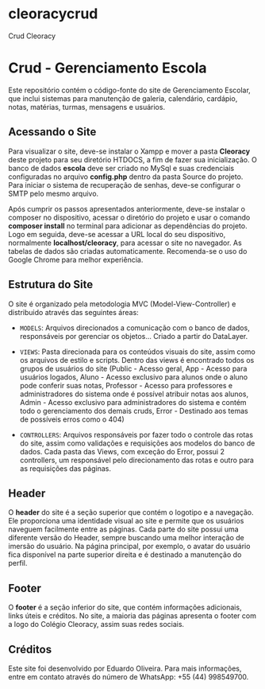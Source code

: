 # cleoracycrud
Crud Cleoracy

# Crud - Gerenciamento Escola

Este repositório contém o código-fonte do site de Gerenciamento Escolar, que inclui sistemas para manutenção de galeria, calendário, cardápio, notas, matérias, turmas, mensagens e usuários.

## Acessando o Site

Para visualizar o site, deve-se instalar o Xampp e  mover a pasta **Cleoracy** deste projeto para seu diretório HTDOCS, a fim de fazer sua inicialização. O banco de dados **escola** deve ser criado no MySql e suas credenciais configuradas no arquivo **config.php** dentro da pasta Source do projeto. Para iniciar o sistema de recuperação de senhas, deve-se configurar o SMTP pelo mesmo arquivo.

Após cumprir os passos apresentados anteriormente, deve-se instalar o composer no dispositivo, acessar o diretório do projeto e usar o comando **composer install** no terminal para adicionar as dependências do projeto. Logo em seguida, deve-se acessar a URL local do seu dispositivo, normalmente **localhost/cleoracy**, para acessar o site no navegador. As tabelas de dados são criadas automaticamente. Recomenda-se o uso do Google Chrome para melhor experiência.

## Estrutura do Site

O site é organizado pela metodologia MVC (Model-View-Controller) e distribuido através das seguintes áreas:

- `MODELS`: Arquivos direcionados a comunicação com o banco de dados, responsáveis por gerenciar os objetos... Criado a partir do DataLayer.

- `VIEWS`: Pasta direcionada para os conteúdos visuais do site, assim como os arquivos de estilo e scripts. Dentro das views é encontrado todos os grupos de usuários do site (Public - Acesso geral, App - Acesso para usuários logados, Aluno - Acesso exclusivo para alunos onde o aluno pode conferir suas notas, Professor - Acesso para professores e administradores do sistema onde é possível atribuir notas aos alunos, Admin - Acesso exclusivo para administradores do sistema e contém todo o gerenciamento dos demais cruds, Error - Destinado aos temas de possíveis erros como o 404)

- `CONTROLLERS`: Arquivos responsáveis por fazer todo o controle das rotas do site, assim como validações e requisições aos modelos do banco de dados. Cada pasta das Views, com exceção do Error, possui 2 controllers, um responsável pelo direcionamento das rotas e outro para as requisições das páginas.

## Header

O **header** do site é a seção superior que contém o logotipo e a navegação. Ele proporciona uma identidade visual ao site e permite que os usuários naveguem facilmente entre as páginas. Cada parte do site possui uma diferente versão do Header, sempre buscando uma melhor interação de imersão do usuário. Na página principal, por exemplo, o avatar do usuário fica disponível na parte superior direita e é destinado a manutenção do perfil.

## Footer

O **footer** é a seção inferior do site, que contém informações adicionais, links úteis e créditos. No site, a maioria das páginas apresenta o footer com a logo do Colégio Cleoracy, assim suas redes sociais.

## Créditos

Este site foi desenvolvido por Eduardo Oliveira. Para mais informações, entre em contato através do número de WhatsApp: +55 (44) 998549700.
